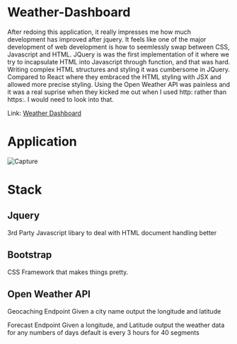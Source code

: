 # Weather-Dashboard
After redoing this application, it really impresses me how much development has improved after jquery.  It feels like one of the major development of web development is how to seemlessly swap between CSS, Javascript and HTML.  JQuery is was the first implementation of it where we try to incapsulate HTML into Javascript through function, and that was hard.  Writing complex HTML structures and styling it was cumbersome in JQuery.  Compared to React where they embraced the HTML styling with JSX and allowed more precise styling.  Using the Open Weather API was painless and it was a real suprise when they kicked me out when I used http: rather than https:.  I would need to look into that.

Link:
[Weather Dashboard](https://philiphuang2.github.io/Weather-Dashboard/)

# Application

![Capture](https://user-images.githubusercontent.com/5439889/209425676-97904e39-0cac-4cd4-9e5c-77ab148c9a58.PNG)

# Stack


## Jquery

3rd Party Javascript libary to deal with HTML document handling better

## Bootstrap

CSS Framework that makes things pretty.

## Open Weather API
Geocaching Endpoint
Given a city name
output the longitude and latitude

Forecast Endpoint
Given a longitude, and Latitude
output the weather data for any numbers of days
default is every 3 hours for 40 segments
